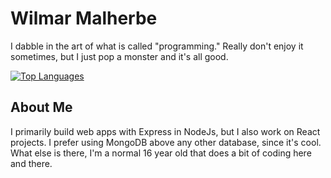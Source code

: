 # Wilmar Malherbe

I dabble in the art of what is called "programming." Really don't enjoy it sometimes, but I just pop a monster and it's all good.

[![Top Languages](https://github-readme-stats.vercel.app/api/top-langs/?username=williewalvis&layout=compact&theme=dark)](https://github.com/williewalvis)


## About Me

I primarily build web apps with Express in NodeJs, but I also work on React projects. I prefer using MongoDB above any other database, since it's cool. What else is there, I'm a normal 16 year old that does a bit of coding here and there.
